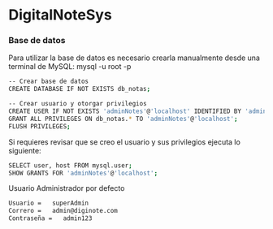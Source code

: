 # DigitalNoteSys


### Base de datos
Para utilizar la base de datos es necesario crearla manualmente desde
una terminal de MySQL:  mysql -u root -p

```bash
-- Crear base de datos
CREATE DATABASE IF NOT EXISTS db_notas;

-- Crear usuario y otorgar privilegios
CREATE USER IF NOT EXISTS 'adminNotes'@'localhost' IDENTIFIED BY 'admin123.';
GRANT ALL PRIVILEGES ON db_notas.* TO 'adminNotes'@'localhost';
FLUSH PRIVILEGES;

```

Si requieres revisar que se creo el usuario y sus privilegios ejecuta lo siguiente:

```bash
SELECT user, host FROM mysql.user;
SHOW GRANTS FOR 'adminNotes'@'localhost';

```

Usuario Administrador por defecto
```bash
Usuario =   superAdmin
Correro =   admin@diginote.com
Contraseña =   admin123
```